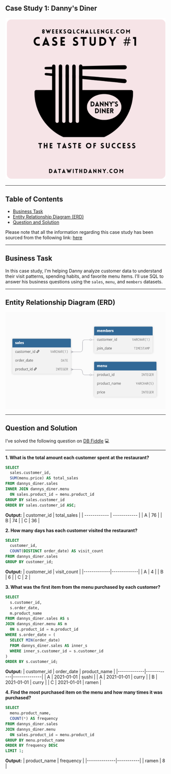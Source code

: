 ## Case Study 1: Danny's Diner

![Case Study 1](https://raw.githubusercontent.com/ShreyanshiJaiswal/8-Week-SQL-Challenge/main/.images/Case_Study%231.png)

---

## Table of Contents

- [Business Task](#business-task)  
- [Entity Relationship Diagram (ERD)](#entity-relationship-diagram-erd)  
- [Question and Solution](#question-and-solution)  

Please note that all the information regarding this case study has been sourced from the following link: [here](https://8weeksqlchallenge.com/case-study-1/)

---

## Business Task

In this case study, I'm helping Danny analyze customer data to understand their visit patterns, spending habits, and favorite menu items. I’ll use SQL to answer his business questions using the `sales`, `menu`, and `members` datasets.

---

## Entity Relationship Diagram (ERD)

![ERD](https://raw.githubusercontent.com/ShreyanshiJaiswal/8-Week-SQL-Challenge/main/.images/ERD_Case%231.png)

---

## Question and Solution

I’ve solved the following question on [DB Fiddle](https://www.db-fiddle.com/f/2rM8RAnq7h5LLDTzZiRWcd/138) 💻

---

**1. What is the total amount each customer spent at the restaurant?**
```sql
SELECT 
  sales.customer_id, 
  SUM(menu.price) AS total_sales
FROM dannys_diner.sales
INNER JOIN dannys_diner.menu
  ON sales.product_id = menu.product_id
GROUP BY sales.customer_id
ORDER BY sales.customer_id ASC;
```
**Output:**
| customer\_id | total\_sales |
| ------------ | ------------ |
| A            | 76           |
| B            | 74           |
| C            | 36           |

**2. How many days has each customer visited the restaurant?**
```sql
SELECT 
  customer_id, 
  COUNT(DISTINCT order_date) AS visit_count
FROM dannys_diner.sales
GROUP BY customer_id;
```
**Output:**
| customer_id | visit_count |
|-------------|-------------|
| A           | 4           |
| B           | 6           |
| C           | 2           |

**3. What was the first item from the menu purchased by each customer?**
```sql
SELECT 
  s.customer_id, 
  s.order_date, 
  m.product_name
FROM dannys_diner.sales AS s
JOIN dannys_diner.menu AS m 
  ON s.product_id = m.product_id
WHERE s.order_date = (
  SELECT MIN(order_date)
  FROM dannys_diner.sales AS inner_s
  WHERE inner_s.customer_id = s.customer_id
)
ORDER BY s.customer_id;
```
**Output:**
| customer_id | order_date | product_name |
|-------------|------------|--------------|
| A           | 2021-01-01 | sushi        |
| A           | 2021-01-01 | curry        |
| B           | 2021-01-01 | curry        |
| C           | 2021-01-01 | ramen        |

**4. Find the most purchased item on the menu and how many times it was purchased?**
```sql
SELECT 
  menu.product_name, 
  COUNT(*) AS frequency
FROM dannys_diner.sales
JOIN dannys_diner.menu 
  ON sales.product_id = menu.product_id
GROUP BY menu.product_name
ORDER BY frequency DESC
LIMIT 1;
```
**Output:**
| product_name | frequency |
|--------------|-----------|
| ramen        | 8         |

